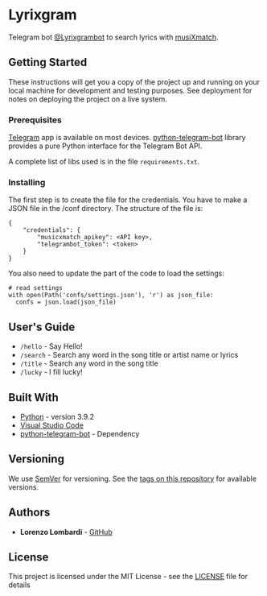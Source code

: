 # Lyrixgram

Telegram bot [@Lyrixgrambot](https://t.me/Lyrixgrambot) to search lyrics with [musiXmatch](https://www.musixmatch.com/).

## Getting Started

These instructions will get you a copy of the project up and running on your local machine for development and testing purposes. See deployment for notes on deploying the project on a live system.

### Prerequisites

[Telegram](https://telegram.org/) app is available on most devices.
[python-telegram-bot](https://github.com/python-telegram-bot/python-telegram-bot) library provides a pure Python interface for the Telegram Bot API.

A complete list of libs used is in the file `requirements.txt`.

### Installing

The first step is to create the file for the credentials. You have to make a JSON file in the /conf directory. The structure of the file is:

```
{
    "credentials": {
        "musicxmatch_apikey": <API key>,
        "telegrambot_token": <token>
    }
}
```

You also need to update the part of the code to load the settings:

```
# read settings
with open(Path('confs/settings.json'), 'r') as json_file:
  confs = json.load(json_file)
```

## User's Guide

* `/hello` - Say Hello!
* `/search` - Search any word in the song title or artist name or lyrics
* `/title` - Search any word in the song title
* `/lucky` - I fill lucky!

## Built With

* [Python](http://https://www.python.org/) - version 3.9.2
* [Visual Studio Code](https://code.visualstudio.com/)
* [python-telegram-bot](https://python-telegram-bot.org/) - Dependency 

## Versioning

We use [SemVer](http://semver.org/) for versioning. See the [tags on this repository](https://github.com/thrama/lyrixgram/tags) for available versions.

## Authors

* **Lorenzo Lombardi** - [GitHub](https://github.com/thrama)

## License

This project is licensed under the MIT License - see the [LICENSE](LICENSE) file for details
